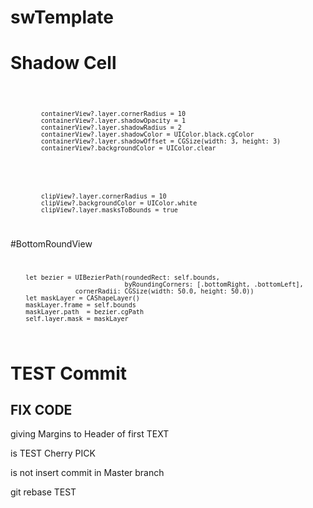 # swTemplate
# Shadow Cell
<code>
            
            containerView?.layer.cornerRadius = 10
            containerView?.layer.shadowOpacity = 1
            containerView?.layer.shadowRadius = 2
            containerView?.layer.shadowColor = UIColor.black.cgColor
            containerView?.layer.shadowOffset = CGSize(width: 3, height: 3)
            containerView?.backgroundColor = UIColor.clear
</code>

<code>
            
            clipView?.layer.cornerRadius = 10
            clipView?.backgroundColor = UIColor.white
            clipView?.layer.masksToBounds = true
</code>

#BottomRoundView
<code>
            
        let bezier = UIBezierPath(roundedRect: self.bounds,
                                  byRoundingCorners: [.bottomRight, .bottomLeft],
                     cornerRadii: CGSize(width: 50.0, height: 50.0))
        let maskLayer = CAShapeLayer()
        maskLayer.frame = self.bounds
        maskLayer.path  = bezier.cgPath
        self.layer.mask = maskLayer
</code>

# TEST Commit
## FIX CODE
giving Margins to Header of first TEXT 

is TEST Cherry PICK

is not insert commit in Master branch

git rebase TEST